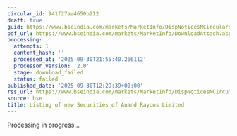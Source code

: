 ```yaml
---
circular_id: 941f27aa4650b212
draft: true
guid: https://www.bseindia.com/markets/MarketInfo/DispNoticesNCirculars.aspx?Noticeid={131514D1-967F-4CD1-BE5F-EF00D071436D}&noticeno=20250930-34&dt=09/30/2025&icount=34&totcount=114&flag=0
pdf_url: https://www.bseindia.com/markets/MarketInfo/DownloadAttach.aspx?id=20250930-34&attachedId=
processing:
  attempts: 1
  content_hash: ''
  processed_at: '2025-09-30T21:55:40.266112'
  processor_version: '2.0'
  stage: download_failed
  status: failed
published_date: '2025-09-30T12:29:39+00:00'
rss_url: https://www.bseindia.com/markets/MarketInfo/DispNoticesNCirculars.aspx?Noticeid={131514D1-967F-4CD1-BE5F-EF00D071436D}&noticeno=20250930-34&dt=09/30/2025&icount=34&totcount=114&flag=0
source: bse
title: Listing of new Securities of Anand Rayons Limited
---
```


Processing in progress...